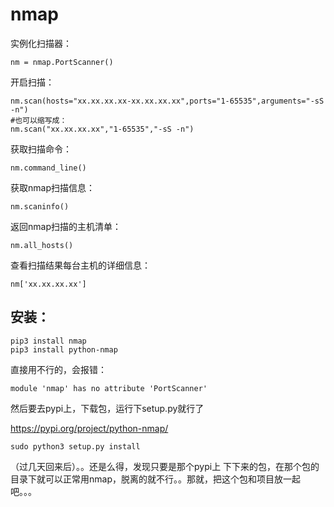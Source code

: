 # nmap

实例化扫描器：

	nm = nmap.PortScanner()

开启扫描：

	nm.scan(hosts="xx.xx.xx.xx-xx.xx.xx.xx",ports="1-65535",arguments="-sS -n") 
	#也可以缩写成：
	nm.scan("xx.xx.xx.xx","1-65535","-sS -n")

获取扫描命令：

	nm.command_line()

获取nmap扫描信息：

	nm.scaninfo()

返回nmap扫描的主机清单：

	nm.all_hosts()

查看扫描结果每台主机的详细信息：

	nm['xx.xx.xx.xx']



## 安装：

```
pip3 install nmap
pip3 install python-nmap
```

直接用不行的，会报错：

```
module 'nmap' has no attribute 'PortScanner'
```

然后要去pypi上，下载包，运行下setup.py就行了

https://pypi.org/project/python-nmap/

```
sudo python3 setup.py install
```

（过几天回来后）。。还是么得，发现只要是那个pypi上 下下来的包，在那个包的目录下就可以正常用nmap，脱离的就不行。。那就，把这个包和项目放一起吧。。。